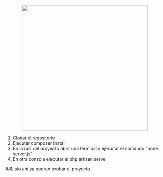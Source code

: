 <p align="center"><a href="https://laravel.com" target="_blank"><img src="https://raw.githubusercontent.com/laravel/art/master/logo-lockup/5%20SVG/2%20CMYK/1%20Full%20Color/laravel-logolockup-cmyk-red.svg" width="400"></a></p>

1. Clonar el repositorio
2. Ejecutar composer install
3. En la raiz del proyecto abrir una terminal y ejecutar el comando "node server.js"
4. En otra consola ejecutar el php artisan serve

##Listo ahí ya podran probar el proyecto
